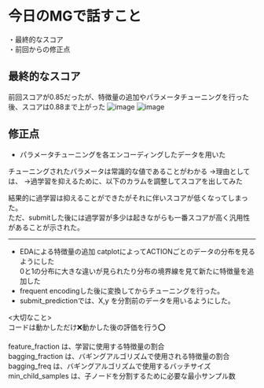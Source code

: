 # 今日のMGで話すこと
・最終的なスコア  
・前回からの修正点  

## 最終的なスコア
前回スコアが0.85だったが、特徴量の追加やパラメータチューニングを行った後、スコアは0.88まで上がった
![image](https://github.com/Yuma-Tsukakoshi/CrossViT-Summary-/assets/107422037/85faf5d6-7194-4dea-a962-4f3c060a0afd)
![image](https://github.com/Yuma-Tsukakoshi/CrossViT-Summary-/assets/107422037/455eae9f-f321-4c79-9eb2-2bf0a224b830)

## 修正点
- パラメータチューニングを各エンコーディングしたデータを用いた

チューニングされたパラメータは常識的な値であることがわかる
→理由としては、
→過学習を抑えるために、以下のカラムを調整してスコアを出してみた

結果的に過学習は抑えることができたがそれに伴いスコアが低くなってしまった。  
ただ、submitした後には過学習が多少は起きながらも一番スコアが高く汎用性があることが示された。  

-----------------------------------------------------------------------------------------
- EDAによる特徴量の追加
  catplotによってACTIONごとのデータの分布を見るようにした  
  0と1の分布に大きな違いが見られたり分布の境界線を見て新たに特徴量を追加した  
- frequent encodingした後に変換してからチューニングを行った。
- submit_predictionでは、X,y を分割前のデータを用いるようにした。

<大切なこと>  
コードは動かしただけ❌動かした後の評価を行う⭕️

feature_fraction は、学習に使用する特徴量の割合  
bagging_fraction は、バギングアルゴリズムで使用される特徴量の割合  
bagging_freq は、バギングアルゴリズムで使用するバッチサイズ    
min_child_samples は、子ノードを分割するために必要な最小サンプル数  
